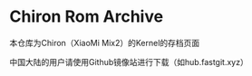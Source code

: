 # Chiron Rom Archive

本仓库为Chiron（XiaoMi Mix2）的Kernel的存档页面

中国大陆的用户请使用Github镜像站进行下载（如hub.fastgit.xyz）

